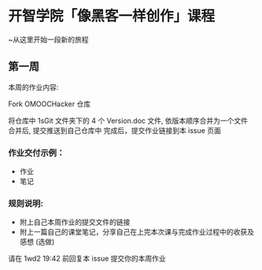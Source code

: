 # 开智学院「像黑客一样创作」课程 
~从这里开始一段新的旅程

## 第一周
本周的作业内容:

Fork OMOOCHacker 仓库

将仓库中 1sGit 文件夹下的 4 个 Version.doc 文件, 依版本顺序合并为一个文件
合并后, 提交推送到自己仓库中
完成后，提交作业链接到本 issue 页面

### 作业交付示例：

- 作业
- 笔记

### 规则说明:

- 附上自己本周作业的提交文件的链接
- 附上一篇自己的课堂笔记，分享自己在上完本次课与完成作业过程中的收获及感想 (选做)

请在 1wd2 19:42 前回复本 issue 提交你的本周作业




